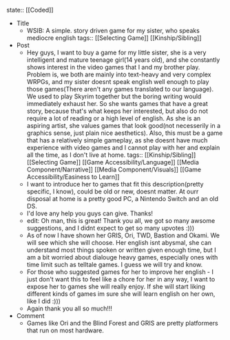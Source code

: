 state:: [[Coded]]

- Title
	- WSIB: A simple. story driven game for my sister, who speaks mediocre english
	  tags:: [[Selecting Game]] [[Kinship/Sibling]]
- Post
	- Hey guys, I want to buy a game for my little sister, she is a very  intelligent and mature teenage girl(14 years old), and she constantly shows interest in the video games that I and my brother play. Problem is, we both are mainly into text-heavy and very complex WRPGs, and my sister doesnt speak english well enough to play those games(There aren't any games translated to our language). We used to play Skyrim together but the boring writing would immediately  exhaust her.  So she wants games that have a great story, because that's what keeps her interested, but also do not require a lot of reading or a high level of english. As she is an aspiring artist, she values games that look good(not necesserily in a graphics sense, just plain nice aesthetics). Also, this must be a game that has a relatively simple gameplay, as she doesnt have much experience with video games and I cannot play with her and explain all the time, as I don't live at home.
	  tags:: [[Kinship/Sibling]] [[Selecting Game]] [[Game Accessibility/Language]] [[Media Component/Narrative]] [[Media Component/Visuals]] [[Game Accessibility/Easiness to Learn]]
	- I want to introduce her to games that fit this description(pretty specific, I know), could be old or new, doesnt matter. At ourr disposal at home is a pretty good PC, a Nintendo Switch and an old DS.
	- I'd love any help you guys can give. Thanks!
	- edit: Oh man, this is great! Thank you all, we got so many awsome suggestions, and I didnt expect to get so many upvotes :)))
	- As of now I have shown her GRIS, Ori, TWD, Bastion and Okami. We will see which she will choose. Her english isnt abysmal, she can understand most things spoken or written given enough time, but I am a bit worried about dialouge heavy games, especially ones with time limit such as telltale games. I guess we will try and know.
	- For those who suggested games for her to improve her english - I just don't want this to feel like a chore for her in any way, I want to expose her to games she will really enjoy. If she will start liking different kinds of games im sure she will learn english on her own, like I did :)))
	- Again thank you all so much!!!
- Comment
	- Games like Ori and the Blind Forest and GRIS are pretty platformers that run on most hardware.